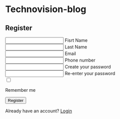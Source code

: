 # Technovision-blog
<!DOCTYPE html>
<html>
<head>
  <meta charset="UTF-8">
  <meta name="viewport" content="width=device-width, initial-scale=1.0">
  <title>Quiz Registration Form</title>
  <link rel="stylesheet" href="registrationtechnovision.css">
</head>
<body>
  <div class="wrapper">
    <form action="#">
      <h2>Register</h2>
        <div class="input-field">
        <input type="text" required>
        <label>Fisrt Name </label>
      </div>
        <div class="input-field">
        <input type="text" required>
        <label>Last Name</label>
      </div>
       <div class="input-field">
        <input type="text" required>
        <label>Email</label>
       </div>
       <div class="input-field">
        <input type="text" required>
        <label>Phone number</label>
      </div>
      <div class="input-field">
        <input type="password" required>
        <label>Create your password</label>
      </div>
      <div class="input-field">
        <input type="password" required>
        <label>Re-enter your password</label>
      </div>
      <div class="forget">
        <label for="remember">
          <input type="checkbox" id="remember">
          <p>Remember me</p>
        </label>
      </div>
      <button type="submit">Register</button>
      <div class="register">
        <p>Already have an account? <a href="file:///C:/Users/Dell/Desktop/technovision.html">Login</a></p>
      </div>
    </form>
  </div>
</body>
</html>
